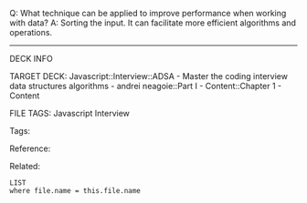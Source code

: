 Q: What technique can be applied to improve performance when working with data?
A: Sorting the input. It can facilitate more efficient algorithms and operations.
<!--ID: 1690026321961-->

---

DECK INFO

TARGET DECK: Javascript::Interview::ADSA - Master the coding interview data structures algorithms - andrei neagoie::Part I - Content::Chapter 1 - Content

FILE TAGS: Javascript Interview

Tags:

Reference:

Related:

```dataview
LIST
where file.name = this.file.name
```
